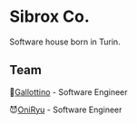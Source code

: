 # Sibrox Co.

Software house born in Turin. 


## Team

🐓[Gallottino](https://github.com/gallottino) - Software Engineer

😈[OniRyu](https://github.com/Oniryu95) - Software Engineer

